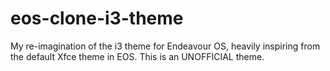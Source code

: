 # eos-clone-i3-theme
My re-imagination of the i3 theme for Endeavour OS, heavily inspiring from the default Xfce theme in EOS. This is an UNOFFICIAL theme.
